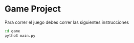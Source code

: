 # Game Project

Para correr el juego debes correr las siguientes instrucciones 



```sh
cd game 
pytho3 main.py
```

